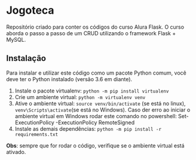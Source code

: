 # Jogoteca

Repositório criado para conter os códigos do curso Alura Flask. O curso aborda o passo a passo de um CRUD utilizando o framework Flask + MySQL.

## Instalação

Para instalar e utilizar este código como um pacote Python comum, você deve ter o Python instalado (versão 3.6 em diante).

1. Instale o pacote virtualenv: ```python -m pip install virtualenv```
2. Crie um ambiente virtual: ```python -m virtualenv venv```
3. Ative o ambiente virtual: ```source venv/bin/activate``` (se está no linux), ```venv\Scripts\activate```(se está no Windows).
Caso der erro ao iniciar o ambiente virtual em Windows rodar este comando no powershell: Set-ExecutionPolicy -ExecutionPolicy RemoteSigned
4. Instale as demais dependências: ```python -m pip install -r requirements.txt```

**Obs**: sempre que for rodar o código, verifique se o ambiente virtual está ativado.
